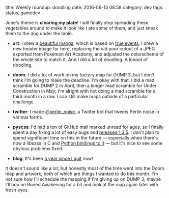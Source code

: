 title: Weekly roundup: doodling
date: 2016-06-13 08:58
category: dev
tags: status, gamedev

June's theme is **clearing my plate**!  I will finally stop spreading these vegetables around to make it look like I ate some of them, and just sneak them to the dog under the table.

- **art**: I drew a [beautiful manga](https://twitter.com/eevee/status/739639392570986498), which is based on [true events](https://twitter.com/eevee/status/742257852945825792).  I drew a new header image for here, replacing the old poor cutout of a JPEG exported from Pokémon Art Academy, and adjusted the colorscheme of the whole site to match it.  And I did a lot of doodling.  A loooot of doodling.

- **doom**: I did a lot of work on my factory map for DUMP 3, but I don't think I'm going to make the deadline.  I'm okay with that.  I did a mad scramble for DUMP 2 in April, then a longer mad scramble for Under Construction in May; I'm alright with not doing a mad scramble for a third month in a row.  I can still make maps outside of a particular challenge.

- **twitter**: I made [@perlin\_noise](https://twitter.com/perlin_noise), a Twitter bot that tweets Perlin noise in various forms.

- **pyscss**: I'd had a ton of GitHub mail marked unread for ages, so I finally spent a day fixing a lot of easy bugs and [released 1.3.5](https://pypi.python.org/pypi/pyScss).  I don't plan to spend significant time on this in the future — especially when there's now a libsass in C and [Python bindings to it](https://pypi.python.org/pypi/libsass) — but it's nice to see some obvious problems fixed.

- **blog**: It's been [a year since I quit](/blog/2016/06/12/one-year-later/) now!

It doesn't sound like a lot, but honestly most of the time went into the Doom map and artwork, both of which are things I wanted to do this month.  I'm not sure how I'll schedule the mapping if I'm giving up on DUMP 3; maybe I'll hop on Runed Awakening for a bit and look at the map again later with fresh eyes.
